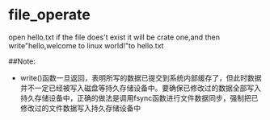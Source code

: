 # file_operate
open hello.txt if the file does't exist it will be crate one,and then write"hello,welcome to linux world!"to hello.txt

##Note:
* write()函数一旦返回，表明所写的数据已提交到系统内部缓存了，但此时数据并不一定已经被写入磁盘等持久存储设备中。要确保已修改过的数据全部写入持久存储设备中，正确的做法是调用fsync函数进行文件数据同步，强制把已修改过的文件数据写入持久存储设备中


